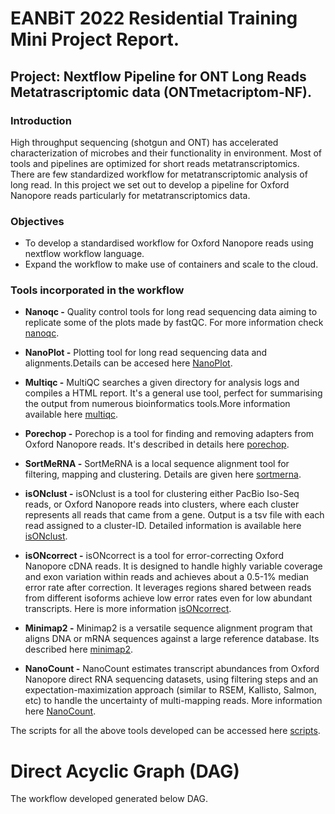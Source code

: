 # EANBiT 2022 Residential Training Mini Project Report.
## Project: Nextflow Pipeline for ONT Long Reads Metatrascriptomic data (ONTmetacriptom-NF).
### Introduction

High throughput sequencing (shotgun and ONT) has accelerated characterization of microbes and their functionality in environment. 
Most of tools and pipelines are optimized for short reads metatranscriptomics. There are few standardized workflow for metatranscriptomic analysis of long read. 
In this project we set out to develop a pipeline for Oxford Nanopore reads particularly for metatranscriptomics data.

### Objectives

- To develop a standardised workflow for Oxford Nanopore reads using nextflow workflow language.
- Expand the workflow to make use of containers and scale to the cloud.

### Tools incorporated in the workflow

 - **Nanoqc -**  Quality control tools for long read sequencing data aiming to replicate some of the plots made by fastQC. For more information check [nanoqc](https://github.com/wdecoster/nanoQC).

- **NanoPlot -** Plotting tool for long read sequencing data and alignments.Details can be accesed here [NanoPlot](https://github.com/wdecoster/NanoPlot).

- **Multiqc -** MultiQC searches a given directory for analysis logs and compiles a HTML report. It's a general use tool, perfect for summarising the output from numerous bioinformatics tools.More information available here [multiqc](https://github.com/ewels/MultiQC).

- **Porechop -** Porechop is a tool for finding and removing adapters from Oxford Nanopore reads. It's described in details here [porechop](https://github.com/rrwick/Porechop).

- **SortMeRNA -** SortMeRNA is a local sequence alignment tool for filtering, mapping and clustering. Details are given here [sortmerna](https://github.com/biocore/sortmerna). 

- **isONclust -** isONclust is a tool for clustering either PacBio Iso-Seq reads, or Oxford Nanopore reads into clusters, where each cluster represents all reads that came from a gene. Output is a tsv file with each read assigned to a cluster-ID. Detailed information is available here [isONclust](https://github.com/ksahlin/isONclust).

- **isONcorrect -** isONcorrect is a tool for error-correcting Oxford Nanopore cDNA reads. It is designed to handle highly variable coverage and exon variation within reads and achieves about a 0.5-1% median error rate after correction. It leverages regions shared between reads from different isoforms achieve low error rates even for low abundant transcripts. Here is more information [isONcorrect](https://github.com/ksahlin/isONcorrect).

- **Minimap2 -** Minimap2 is a versatile sequence alignment program that aligns DNA or mRNA sequences against a large reference database. Its described here [minimap2](https://github.com/lh3/minimap2).

- **NanoCount -** NanoCount estimates transcript abundances from Oxford Nanopore direct RNA sequencing datasets, using filtering steps and an expectation-maximization approach (similar to RSEM, Kallisto, Salmon, etc) to handle the uncertainty of multi-mapping reads. More information here [NanoCount](https://github.com/a-slide/NanoCount).

The scripts for all the above tools developed can be accessed here [scripts](https://github.com/eanbit-rt/ONTmetacriptom-NF/tree/main/scripts).

# Direct Acyclic Graph (DAG)

The workflow developed generated below DAG.




